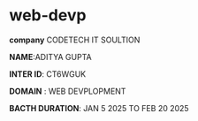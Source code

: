 # web-devp
**company** CODETECH IT SOULTION

**NAME**:ADITYA GUPTA

**INTER ID**: CT6WGUK

**DOMAIN** : WEB DEVPLOPMENT

**BACTH DURATION**: JAN 5 2025 TO FEB 20 2025
